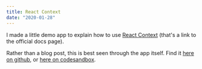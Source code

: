 ```yaml
---
title: React Context
date: "2020-01-28"
---
```


I made a little demo app to explain how to use [React Context](https://reactjs.org/docs/context.html) (that's a link to the official docs page).

Rather than a blog post, this is best seen through the app itself. Find it [here on github](https://github.com/willworth/contextexampleapp), or [here on codesandbox](https://codesandbox.io/s/github/willworth/contextexampleapp).
